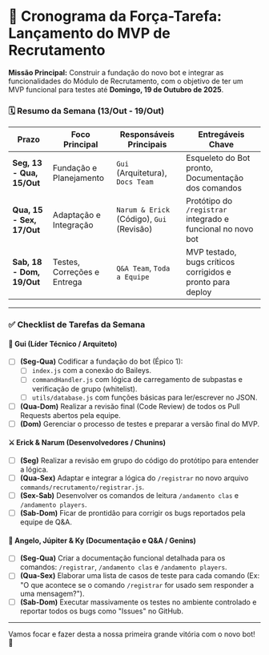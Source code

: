 # 🚀 Cronograma da Força-Tarefa: Lançamento do MVP de Recrutamento

**Missão Principal:** Construir a fundação do novo bot e integrar as funcionalidades do Módulo de Recrutamento, com o objetivo de ter um MVP funcional para testes até **Domingo, 19 de Outubro de 2025**.

### 🗓️ Resumo da Semana (13/Out - 19/Out)

| Prazo                      | Foco Principal             | Responsáveis Principais          | Entregáveis Chave                                         |
| -------------------------- | -------------------------- | -------------------------------- | --------------------------------------------------------- |
| **Seg, 13 - Qua, 15/Out** | Fundação e Planejamento    | `Gui` (Arquitetura), `Docs Team` | Esqueleto do Bot pronto, Documentação dos comandos        |
| **Qua, 15 - Sex, 17/Out** | Adaptação e Integração     | `Narum & Erick` (Código), `Gui` (Revisão) | Protótipo do `/registrar` integrado e funcional no novo bot |
| **Sab, 18 - Dom, 19/Out** | Testes, Correções e Entrega | `Q&A Team`, `Toda a Equipe`      | MVP testado, bugs críticos corrigidos e pronto para deploy |

---

### ✅ Checklist de Tarefas da Semana

#### 👑 Gui (Líder Técnico / Arquiteto)
- [ ] **(Seg-Qua)** Codificar a fundação do bot (Épico 1):
  - [ ] `index.js` com a conexão do Baileys.
  - [ ] `commandHandler.js` com lógica de carregamento de subpastas e verificação de grupo (whitelist).
  - [ ] `utils/database.js` com funções básicas para ler/escrever no JSON.
- [ ] **(Qua-Dom)** Realizar a revisão final (Code Review) de todos os Pull Requests abertos pela equipe.
- [ ] **(Dom)** Gerenciar o processo de testes e preparar a versão final do MVP.

#### ⚔️ Erick & Narum (Desenvolvedores / Chunins)
- [ ] **(Seg)** Realizar a revisão em grupo do código do protótipo para entender a lógica.
- [ ] **(Qua-Sex)** Adaptar e integrar a lógica do `/registrar` no novo arquivo `commands/recrutamento/registrar.js`.
- [ ] **(Sex-Sab)** Desenvolver os comandos de leitura `/andamento clas` e `/andamento players`.
- [ ] **(Sab-Dom)** Ficar de prontidão para corrigir os bugs reportados pela equipe de Q&A.

#### 📜 Angelo, Júpiter & Ky (Documentação e Q&A / Genins)
- [ ] **(Seg-Qua)** Criar a documentação funcional detalhada para os comandos: `/registrar`, `/andamento clas` e `/andamento players`.
- [ ] **(Qua-Sex)** Elaborar uma lista de casos de teste para cada comando (Ex: "O que acontece se o comando `/registrar` for usado sem responder a uma mensagem?").
- [ ] **(Sab-Dom)** Executar massivamente os testes no ambiente controlado e reportar todos os bugs como "Issues" no GitHub.

---

Vamos focar e fazer desta a nossa primeira grande vitória com o novo bot! 🚀
